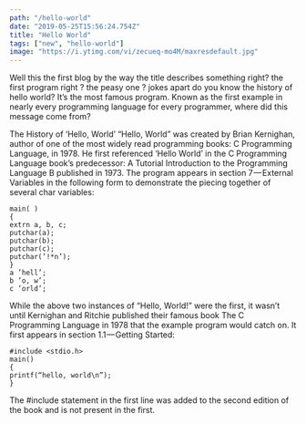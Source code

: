 ```yaml
---
path: "/hello-world"
date: "2019-05-25T15:56:24.754Z"
title: "Hello World"
tags: ["new", "hello-world"]
image: "https://i.ytimg.com/vi/zecueq-mo4M/maxresdefault.jpg"
---
```


Well this the first blog by the way the title describes something right? the first program right ? the peasy one ? jokes apart do you know the history of hello world? It’s the most famous program. Known as the first example in nearly every programming language for every programmer, where did this message come from?

The History of ‘Hello, World’
“Hello, World” was created by Brian Kernighan, author of one of the most widely read programming books: C Programming Language, in 1978. He first referenced ‘Hello World’ in the C Programming Language book’s predecessor: A Tutorial Introduction to the Programming Language B published in 1973.
The program appears in section 7 — External Variables in the following form to demonstrate the piecing together of several char variables:

```
main( )
{
extrn a, b, c;
putchar(a);
putchar(b);
putchar(c);
putchar(’!*n’);
}
a ’hell’;
b ’o, w’;
c ’orld’;
```
While the above two instances of “Hello, World!” were the first, it wasn’t until Kernighan and Ritchie published their famous book The C Programming Language in 1978 that the example program would catch on. It first appears in section 1.1 — Getting Started:

```
#include <stdio.h>
main()
{
printf(“hello, world\n”);
}

```

The #include statement in the first line was added to the second edition of the book and is not present in the first.
